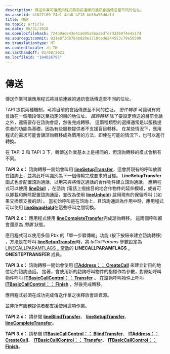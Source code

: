 ```yaml
---
description: 傳送作業可讓應用程式將目前連線的通訊會話傳送至不同的位址。
ms.assetid: b1027f09-74e1-4da8-b718-bb55a56dda1d
title: 傳送
ms.topic: article
ms.date: 05/31/2018
ms.openlocfilehash: 724b9ade43e41ab95a5baa6dfe7d3269f4e4a174
ms.sourcegitcommit: 831e8f3db78ab820e1710cede244553c70e50500
ms.translationtype: MT
ms.contentlocale: zh-TW
ms.lasthandoff: 01/08/2021
ms.locfileid: "104026795"
---
```

# <a name="transfer"></a>傳送

傳送作業可讓應用程式將目前連線的通訊會話傳送至不同的位址。

TAPI 提供兩種機制，可將目前的會話傳送至不同的位址。 *密件轉移* 可讓現有的會話在一個階段傳送至指定的目的地位址。 *諮詢轉移* 除了要設定傳送的目前會話之外，還需要存在諮詢會話，然後完成轉移。 這兩種類型的選擇通常是以服務提供者的功能為基礎，因為有些服務提供者不支援盲目轉移。 在某些情況下，應用程式的需求可能會讓諮詢轉移成為慣用的方法，即使在可能的情況下，也可以進行轉換。

在 TAPI 2 和 TAPI 3 下，轉傳送作業基本上是相同的，但諮詢轉移的模式會稍有不同。

**TAPI 2.x：** 諮詢轉移一開始會叫用 [**lineSetupTransfer**](/windows/win32/api/tapi/nf-tapi-linesetuptransfer)，這會將現有的呼叫放置在諮詢上，並將此呼叫識別為下一個傳輸完成要求的目標。 **LineSetupTransfer** 函式也會配置諮詢通話，以用來與將傳送通話的合作物件建立諮詢通話。 應用程式可以使用 [**lineDial**](/windows/win32/api/tapi/nf-tapi-linedial)) ，在諮詢 (電話上撥接目的地合作物件的延伸模組，或者可以卸載和解除配置諮詢通話，並改為使用 [**lineUnhold**](/windows/win32/api/tapi/nf-tapi-lineunhold)) 啟用現有的保留呼叫 (（如果交換器支援的話）。 當初始呼叫是在諮詢上，且諮詢通話為作用中時，應用程式可以使用 [**lineSwapHold**](/windows/win32/api/tapi/nf-tapi-lineswaphold)在這些呼叫之間切換。

**TAPI 2.x：** 應用程式使用 [**lineCompleteTransfer**](/windows/win32/api/tapi/nf-tapi-linecompletetransfer)完成諮詢轉移。 這兩個呼叫都會還原為 *閒置* 狀態。

應用程式可以使用多個 Pbx 的「單一步驟傳輸」功能 (按下按鈕來建立諮詢轉移) ，方法是在呼叫 [**lineSetupTransfer**](/windows/win32/api/tapi/nf-tapi-linesetuptransfer)時，將 *lpCallParams* 參數設定為 [LINECALLPARAMFLAGS \_ 常數](./linecallparamflags--constants.md)的 **LINECALLPARAMFLAGS \_ ONESTEPTRANSFER** 成員。

**TAPI 3.x：** 諮詢轉移一開始會使用 [**ITAddress：： CreateCall**](/windows/desktop/api/tapi3if/nf-tapi3if-itaddress-createcall) 來建立新目的地位址的諮詢通話。 接著，會使用新的諮詢呼叫物件的指標作為參數，對原始呼叫物件呼叫 [**ITBasicCallControl：： Transfer**](/windows/desktop/api/tapi3if/nf-tapi3if-itbasiccallcontrol-transfer) 。 在諮詢呼叫物件上呼叫 [**ITBasicCallControl：： Finish**](/windows/desktop/api/tapi3if/nf-tapi3if-itbasiccallcontrol-finish) ，然後完成轉移。

應用程式必須在成功完成傳送作業之後釋放會話資源。

並非所有服務提供者都支援使用這項作業。

**TAPI 2.x：** 請參閱 [**lineBlindTransfer**](/windows/win32/api/tapi/nf-tapi-lineblindtransfer)、 [**lineSetupTransfer**](/windows/win32/api/tapi/nf-tapi-linesetuptransfer)、 [**lineCompleteTransfer**](/windows/win32/api/tapi/nf-tapi-linecompletetransfer)。

**TAPI 3.x：** 請參閱 [**ITBasicCallControl：： BlindTransfer**](/windows/desktop/api/tapi3if/nf-tapi3if-itbasiccallcontrol-blindtransfer)、 [**ITAddress：： CreateCall**](/windows/desktop/api/tapi3if/nf-tapi3if-itaddress-createcall)、 [**ITBasicCallControl：： Transfer**](/windows/desktop/api/tapi3if/nf-tapi3if-itbasiccallcontrol-transfer)、 [**ITBasicCallControl：： Finish**](/windows/desktop/api/tapi3if/nf-tapi3if-itbasiccallcontrol-finish)。

 

 
